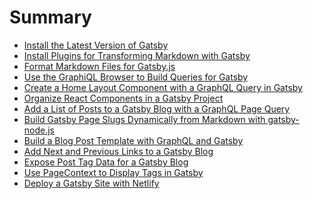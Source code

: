 # Summary

- [Install the Latest Version of Gatsby](./lessons/gatsby-install-the-latest-version-of-gatsby.md)
- [Install Plugins for Transforming Markdown with Gatsby](./lessons/gatsby-install-plugins-for-transforming-markdown-with-gatsby.md)
- [Format Markdown Files for Gatsby.js](./lessons/gatsby-format-markdown-files-for-gatsby-js.md)
- [Use the GraphiQL Browser to Build Queries for Gatsby](./lessons/gatsby-use-the-graphiql-browser-to-build-queries-for-gatsby.md)
- [Create a Home Layout Component with a GraphQL Query in Gatsby](./lessons/gatsby-create-a-home-layout-component-with-a-graphql-query-in-gatsby.md)
- [Organize React Components in a Gatsby Project](./lessons/gatsby-organize-react-components-in-a-gatsby-project.md)
- [Add a List of Posts to a Gatsby Blog with a GraphQL Page Query](./lessons/gatsby-add-a-list-of-posts-to-a-gatsby-blog-with-a-graphql-page-query.md)
- [Build Gatsby Page Slugs Dynamically from Markdown with gatsby-node.js ](./lessons/gatsby-build-gatsby-page-slugs-dynamically-from-markdown-with-gatsby-node-js.md)
- [Build a Blog Post Template with GraphQL and Gatsby](./lessons/gatsby-build-a-blog-post-template-with-graphql-and-gatsby.md)
- [Add Next and Previous Links to a Gatsby Blog](./lessons/gatsby-add-next-and-previous-links-to-a-gatsby-blog.md)
- [Expose Post Tag Data for a Gatsby Blog](./lessons/gatsby-expose-post-tag-data-for-a-gatsby-blog.md)
- [Use PageContext to Display Tags in Gatsby](./lessons/gatsby-use-pagecontext-to-display-tags-in-gatsby.md)
- [Deploy a Gatsby Site with Netlify
  ](./lessons/gatsby-deploy-a-gatsby-site-with-netlify.md)
